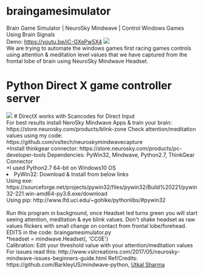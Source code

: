 # braingamesimulator
Brain Game Simulator | NeuroSky Mindwave | Control Windows Games Using Brain Signals<br>
Demo: https://youtu.be/iC-GXePw5X4
<img src='https://github.com/vsltech/braingamesimulator/blob/master/eegamesimulator.jpg'><br>
We are trying to automate the windows games first racing games controls using attention & meditation level values that we have captured from the frontal lobe of brain using NeuroSky Mindwave Headset.<br>
# Python Direct X game controller server
<img src='https://github.com/vsltech/braingamesimulator/blob/master/cover1.jpg'>
# DirectX works with Scancodes for Direct Input
<br>
For best results install NeroSky Mindwave Apps & train your brain: https://store.neurosky.com/products/blink-zone
Check attention/meditation values using my code: https://github.com/vsltech/neuroskymindwavecapture
<br>
*Install thinkgear connector: https://store.neurosky.com/products/pc-developer-tools 
Dependencies: PyWin32, Mindwave, Python2.7, ThinkGear Connector<br>
*I used Python2.7 64-bit on Windows10 OS
<li>PyWin32: Download & Install from below links<br>
Using exe: https://sourceforge.net/projects/pywin32/files/pywin32/Build%20221/pywin32-221.win-amd64-py3.6.exe/download<br>
Using pip: http://www.lfd.uci.edu/~gohlke/pythonlibs/#pywin32
</li>
<br>
Run this program in background, once Headset led turns green you will start seeing attention, meditation & eye blink values. Don't shake headset as raw values flickers with small change on contact from frontal lobe/forehead.<br>
EDITS in the code: braingamesimulator.py<br>
*headset = mindwave.Headset(<ENTER_YOUR_COM_PORT_IN_DEVICE_MANAGER>, 'CC0E')<br>
Calibration: Edit your threshold value with your attention/meditation values
<br>
For issues read this: http://www.vslcreations.com/2017/05/neurosky-mindwave-issues-beginners-guide.html
Ref/Credits: https://github.com/BarkleyUS/mindwave-python, <a href="https://www.linkedin.com/in/utkal-sharma-b70b7265/" target="_blank">Utkal Sharma</a>
